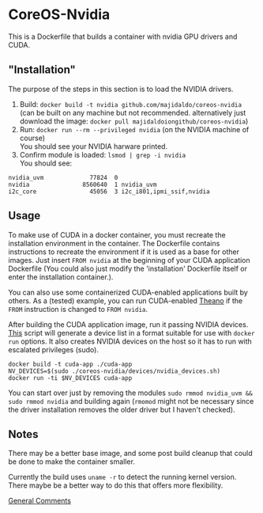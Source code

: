 # CoreOS-Nvidia
This is a Dockerfile that builds a container with nvidia GPU drivers and CUDA.

## "Installation"

The purpose of the steps in this section is to load the NVIDIA drivers.

1. Build: `docker build -t nvidia github.com/majidaldo/coreos-nvidia` (can be built on any machine but not recommended. alternatively just download the image: `docker pull majidaldoiongithub/coreos-nvidia`) <br>
2. Run: `docker run --rm --privileged nvidia` (on the NVIDIA machine of course) <br>
   You should see your NVIDIA harware printed.<br>
3. Confirm module is loaded: `lsmod | grep -i nvidia`<br>
You should see:
```
nvidia_uvm             77824  0
nvidia               8560640  1 nvidia_uvm
i2c_core               45056  3 i2c_i801,ipmi_ssif,nvidia
```

## Usage

To make use of CUDA in a docker container, you must recreate the installation environment in the container. The Dockerfile contains instructions to recreate the environment if it is used as a base for other images. Just insert `FROM nvidia` at the beginning of your CUDA application Dockerfile (You could also just modify the 'installation' Dockerfile itself or enter the installation container.). 

You can also use some  containerized CUDA-enabled applications built by others. As a (tested) example, you can run CUDA-enabled [Theano](https://github.com/Kaixhin/dockerfiles/blob/master/cuda-theano/cuda_v7.0/Dockerfile) if the `FROM` instruction is changed to `FROM nvidia`.

After building the CUDA application image, run it passing NVIDIA devices. [This](https://gist.github.com/majidaldo/87d6a4c58df07f69b269) script will generate a device list in a format suitable for use with `docker run` options. It also creates NVIDIA devices on the host so it has to run with escalated privileges (sudo).
```
docker build -t cuda-app ./cuda-app
NV_DEVICES=$(sudo ./coreos-nvidia/devices/nvidia_devices.sh)
docker run -ti $NV_DEVICES cuda-app
```

You can start over just by removing the modules `sudo rmmod nvidia_uvm && sudo rmmod nvidia` and building again (`rmomod` might not be necessary since the driver installation removes the older driver but I haven't checked).


## Notes

There may be a better base image, and some post build cleanup that could be done to make the container smaller.

Currently the build uses `uname -r` to detect the running kernel version.  There maybe be a better way to do this that offers more flexibility.

[General Comments](http://msdresearch.blogspot.com/2015/08/run-cuda-applications-on-coreos.html)

